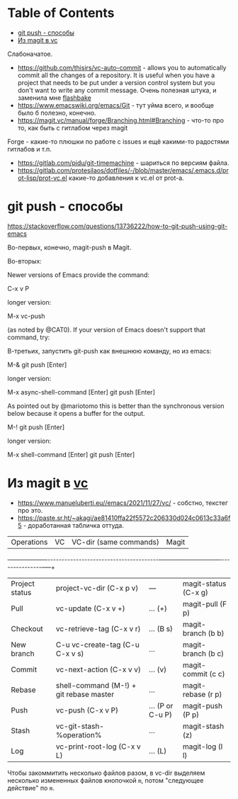
# Table of Contents

-   [git push - способы](#orgd3fc02a)
-   [Из magit в vc](#org67c261b)

<div class="preview" id="orgc7d6ad3">
<p>
Слабоначатое.
</p>

</div>

-   <https://github.com/thisirs/vc-auto-commit> - allows you to automatically commit all the changes of a repository. It is useful when you have a project that needs to be put under a version control system but you don't want to write any commit message. Очень полезная штука, и заменила мне [flashbake](../20201113235900-flashbake.publ.md)
-   <https://www.emacswiki.org/emacs/Git> - тут уйма всего, и вообще было б полезно, конечно.
-   <https://magit.vc/manual/forge/Branching.html#Branching> - что-то про то, как быть с гитлабом через magit

Forge - какие-то плюшки по работе с issues и ещё какими-то радостями гитлабов и т.п.

-   <https://gitlab.com/pidu/git-timemachine> - шариться по версиям файла.
-   <https://gitlab.com/protesilaos/dotfiles/-/blob/master/emacs/.emacs.d/prot-lisp/prot-vc.el> какие-то добавления к vc.el от prot-а.


<a id="orgd3fc02a"></a>

# git push - способы

<https://stackoverflow.com/questions/13736222/how-to-git-push-using-git-emacs>

Во-первых, конечно, magit-push в Magit.

Во-вторых:

Newer versions of Emacs provide the command:

C-x v P

longer version:

M-x vc-push

(as noted by @CAT0). If your version of Emacs doesn't support that command, try:

В-третьих, запустить git-push как внешнюю команду, но из emacs:

M-& git push [Enter]

longer version:

M-x async-shell-command [Enter] git push [Enter]

As pointed out by @mariotomo this is better than the synchronous version below because it opens a buffer for the output.

M-! git push [Enter]

longer version:

M-x shell-command [Enter] git push [Enter]


<a id="org67c261b"></a>

# Из magit в [vc](../../20220101/20220218135815-vc_в_emacs.publ.md)

-   <https://www.manueluberti.eu//emacs/2021/11/27/vc/> - собстно, текстег про это.
-   <https://paste.sr.ht/~akagi/ae81410ffa22f5572c206330d024c0613c33a6f5> - доработанная табличка оттуда.

<table>


<colgroup>
<col  class="org-left">

<col  class="org-left">

<col  class="org-left">

<col  class="org-left">
</colgroup>
<tbody>
<tr>
<td class="org-left">Operations</td>
<td class="org-left">VC</td>
<td class="org-left">VC-dir (same commands)</td>
<td class="org-left">Magit</td>
</tr>
</tbody>
</table>

<del>--------------</del>---------------------------------------<del>----------------------</del>---------------&#x2013;&#x2014;+

<table>


<colgroup>
<col  class="org-left">

<col  class="org-left">

<col  class="org-left">

<col  class="org-left">
</colgroup>
<tbody>
<tr>
<td class="org-left">Project status</td>
<td class="org-left">project-vc-dir (C-x p v)</td>
<td class="org-left">—</td>
<td class="org-left">magit-status (C-x g)</td>
</tr>


<tr>
<td class="org-left">Pull</td>
<td class="org-left">vc-update (C-x v +)</td>
<td class="org-left">&#x2026; (+)</td>
<td class="org-left">magit-pull (F p)</td>
</tr>


<tr>
<td class="org-left">Checkout</td>
<td class="org-left">vc-retrieve-tag (C-x v r)</td>
<td class="org-left">&#x2026; (B s)</td>
<td class="org-left">magit-branch (b b)</td>
</tr>


<tr>
<td class="org-left">New branch</td>
<td class="org-left">C-u vc-create-tag (C-u C-x v s)</td>
<td class="org-left">&#x2026;</td>
<td class="org-left">magit-branch (b c)</td>
</tr>


<tr>
<td class="org-left">Commit</td>
<td class="org-left">vc-next-action (C-x v v)</td>
<td class="org-left">&#x2026; (v)</td>
<td class="org-left">magit-commit (c c)</td>
</tr>


<tr>
<td class="org-left">Rebase</td>
<td class="org-left">shell-command (M-!) + git rebase master</td>
<td class="org-left">&#x2026;</td>
<td class="org-left">magit-rebase (r p)</td>
</tr>


<tr>
<td class="org-left">Push</td>
<td class="org-left">vc-push (C-x v P)</td>
<td class="org-left">&#x2026; (P or C-u P)</td>
<td class="org-left">magit-push (P p)</td>
</tr>


<tr>
<td class="org-left">Stash</td>
<td class="org-left">vc-git-stash-%operation%</td>
<td class="org-left">&#x2026;</td>
<td class="org-left">magit-stash (z)</td>
</tr>


<tr>
<td class="org-left">Log</td>
<td class="org-left">vc-print-root-log (C-x v L)</td>
<td class="org-left">&#x2026; (L)</td>
<td class="org-left">magit-log (l l)</td>
</tr>
</tbody>
</table>

Чтобы закоммитить несколько файлов разом, в vc-dir выделяем несколько измененных файлов кнопочкой `m`, потом "следующее действие" по `m`.

